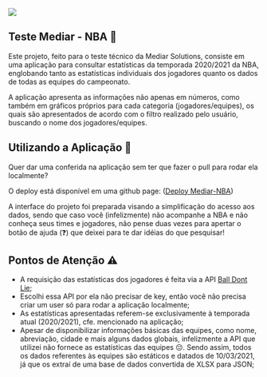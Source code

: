 
![](https://mediarsolutions.com/wp-content/uploads/2021/02/teste_tecnico_front.png)

## Teste Mediar - NBA 🏀
Este projeto, feito para o teste técnico da Mediar Solutions, consiste em uma aplicação para consultar estatísticas da temporada 2020/2021 da NBA, englobando tanto as estatísticas individuais dos jogadores quanto os dados de todas as equipes do campeonato.

A aplicação apresenta as informações não apenas em números, como também em gráficos próprios para cada categoria (jogadores/equipes), os quais são apresentados de acordo com o filtro realizado pelo usuário, buscando o nome dos jogadores/equipes.

## Utilizando a Aplicação 🚀
Quer dar uma conferida na aplicação sem ter que fazer o pull para rodar ela localmente? 

O deploy está disponível em uma github page: ([Deploy Mediar-NBA](https://brunnoguim.github.io/teste-mediar-NBA/))

A interface do projeto foi preparada visando a simplificação do acesso aos dados, sendo que caso você (infelizmente) não acompanhe a NBA e não conheça seus times e jogadores, não pense duas vezes para apertar o botão de ajuda (❓) que deixei para te dar idéias do que pesquisar! 

## Pontos de Atenção ⚠️
- A requisição das estatísticas dos jogadores é feita via a API [Ball Dont Lie](https://www.balldontlie.io/#introduction);
- Escolhi essa API por ela não precisar de key, então você não precisa criar um user só para rodar a aplicação localmente;
- As estatísticas apresentadas referem-se exclusivamente à temporada atual (2020/2021), cfe. mencionado na aplicação;
- Apesar de disponibilizar informações básicas das equipes, como nome, abreviação, cidade e mais alguns dados globais, infelizmente a API que utilizei não fornece as estatísticas das equipes 😔. Sendo assim, todos os dados referentes às equipes são estáticos e datados de 10/03/2021, já que os extraí de uma base de dados convertida de XLSX para JSON;
